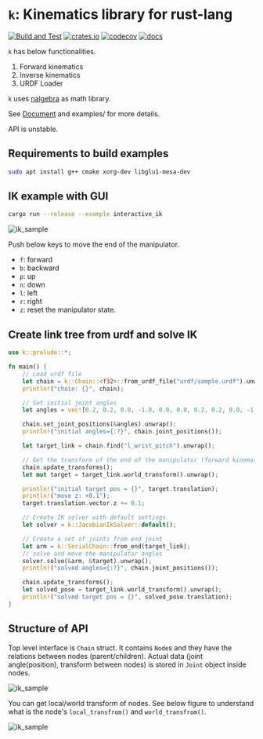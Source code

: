 # `k`: Kinematics library for rust-lang

[![Build and Test](https://github.com/openrr/k/workflows/Rust/badge.svg)](https://github.com/openrr/k/actions) [![crates.io](https://img.shields.io/crates/v/k.svg)](https://crates.io/crates/k) [![codecov](https://codecov.io/gh/openrr/k/branch/main/graph/badge.svg?token=A0MGJ1V6US)](https://codecov.io/gh/openrr/k) [![docs](https://docs.rs/k/badge.svg)](https://docs.rs/k)

`k` has below functionalities.

1. Forward kinematics
1. Inverse kinematics
1. URDF Loader

`k` uses [nalgebra](http://nalgebra.org) as math library.

See [Document](http://docs.rs/k) and examples/ for more details.

API is unstable.

## Requirements to build examples

```bash
sudo apt install g++ cmake xorg-dev libglu1-mesa-dev
```

## IK example with GUI

```bash
cargo run --release --example interactive_ik
```

![ik_sample](img/screenshot.png)

Push below keys to move the end of the manipulator.

- `f`: forward
- `b`: backward
- `p`: up
- `n`: down
- `l`: left
- `r`: right
- `z`: reset the manipulator state.

## Create link tree from urdf and solve IK

```rust
use k::prelude::*;

fn main() {
    // Load urdf file
    let chain = k::Chain::<f32>::from_urdf_file("urdf/sample.urdf").unwrap();
    println!("chain: {}", chain);

    // Set initial joint angles
    let angles = vec![0.2, 0.2, 0.0, -1.0, 0.0, 0.0, 0.2, 0.2, 0.0, -1.0, 0.0, 0.0];

    chain.set_joint_positions(&angles).unwrap();
    println!("initial angles={:?}", chain.joint_positions());

    let target_link = chain.find("l_wrist_pitch").unwrap();

    // Get the transform of the end of the manipulator (forward kinematics)
    chain.update_transforms();
    let mut target = target_link.world_transform().unwrap();

    println!("initial target pos = {}", target.translation);
    println!("move z: +0.1");
    target.translation.vector.z += 0.1;

    // Create IK solver with default settings
    let solver = k::JacobianIkSolver::default();

    // Create a set of joints from end joint
    let arm = k::SerialChain::from_end(target_link);
    // solve and move the manipulator angles
    solver.solve(&arm, &target).unwrap();
    println!("solved angles={:?}", chain.joint_positions());

    chain.update_transforms();
    let solved_pose = target_link.world_transform().unwrap();
    println!("solved target pos = {}", solved_pose.translation);
}
```

## Structure of API

Top level interface is `Chain` struct. It contains `Node`s and they have the relations between nodes (parent/children).
Actual data (joint angle(position), transform between nodes) is stored in `Joint` object inside nodes.

![ik_sample](img/chain.png)

You can get local/world transform of nodes. See below figure to understand what is the node's `local_transfrom()` and `world_transfrom()`.

![ik_sample](img/transform.png)
